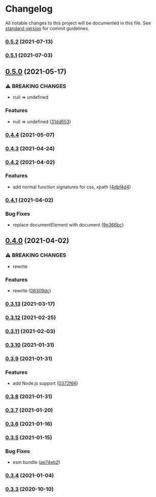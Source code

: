 # Changelog

All notable changes to this project will be documented in this file. See [standard-version](https://github.com/conventional-changelog/standard-version) for commit guidelines.

### [0.5.2](https://github.com/BlackGlory/query/compare/v0.5.1...v0.5.2) (2021-07-13)

### [0.5.1](https://github.com/BlackGlory/query/compare/v0.5.0...v0.5.1) (2021-07-03)

## [0.5.0](https://github.com/BlackGlory/query/compare/v0.4.4...v0.5.0) (2021-05-17)


### ⚠ BREAKING CHANGES

* null => undefined

### Features

* null => undefined ([31dd653](https://github.com/BlackGlory/query/commit/31dd653a735a1a0352d73039daa2d7c439cd864a))

### [0.4.4](https://github.com/BlackGlory/query/compare/v0.4.3...v0.4.4) (2021-05-07)

### [0.4.3](https://github.com/BlackGlory/query/compare/v0.4.2...v0.4.3) (2021-04-24)

### [0.4.2](https://github.com/BlackGlory/query/compare/v0.4.1...v0.4.2) (2021-04-02)


### Features

* add normal function signatures for css, xpath ([4dbf4d4](https://github.com/BlackGlory/query/commit/4dbf4d456c387b97288fbf2af6e8c8632fd971ca))

### [0.4.1](https://github.com/BlackGlory/query/compare/v0.4.0...v0.4.1) (2021-04-02)


### Bug Fixes

* replace documentElement with document ([9e366bc](https://github.com/BlackGlory/query/commit/9e366bc8af33b34a3554d9ff3adab21412023852))

## [0.4.0](https://github.com/BlackGlory/query/compare/v0.3.13...v0.4.0) (2021-04-02)


### ⚠ BREAKING CHANGES

* rewrite

### Features

* rewrite ([08309dc](https://github.com/BlackGlory/query/commit/08309dc8de59bfa60be06edad07525dfffe3b31c))

### [0.3.13](https://github.com/BlackGlory/query/compare/v0.3.12...v0.3.13) (2021-03-17)

### [0.3.12](https://github.com/BlackGlory/query/compare/v0.3.11...v0.3.12) (2021-02-25)

### [0.3.11](https://github.com/BlackGlory/query/compare/v0.3.10...v0.3.11) (2021-02-03)

### [0.3.10](https://github.com/BlackGlory/query/compare/v0.3.9...v0.3.10) (2021-01-31)

### [0.3.9](https://github.com/BlackGlory/query/compare/v0.3.8...v0.3.9) (2021-01-31)


### Features

* add Node.js support ([0372f66](https://github.com/BlackGlory/query/commit/0372f66d5fa1b8d31ffc535c8c1c0d649df44319))

### [0.3.8](https://github.com/BlackGlory/query/compare/v0.3.7...v0.3.8) (2021-01-31)

### [0.3.7](https://github.com/BlackGlory/query/compare/v0.3.6...v0.3.7) (2021-01-20)

### [0.3.6](https://github.com/BlackGlory/query/compare/v0.3.5...v0.3.6) (2021-01-16)

### [0.3.5](https://github.com/BlackGlory/query/compare/v0.3.4...v0.3.5) (2021-01-15)


### Bug Fixes

* esm bundle ([ae74eb2](https://github.com/BlackGlory/query/commit/ae74eb27d5142224832fac584049ff6e7c5c1347))

### [0.3.4](https://github.com/BlackGlory/query/compare/v0.3.3...v0.3.4) (2021-01-04)

### [0.3.3](https://github.com/BlackGlory/query/compare/v0.3.2...v0.3.3) (2020-10-10)
